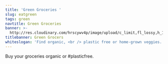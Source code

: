 ```yaml
---
title: 'Green Groceries '
slug: eatgreen
tags: green
navtitle: Green Groceries
banner: >-
  http://res.cloudinary.com/hrscywv4p/image/upload/c_limit,fl_lossy,h_1500,w_2000,f_auto,q_auto/v1/1378019/kilarov-zaneit-634702-unsplash_zfrfwx.jpg
titlebanner: Green Grocers
whiteslogan: 'Find organic, <br /> plastic free or home-grown veggies.'
---
```

<p class="lead">Buy your groceries organic or #plasticfree. </p>
